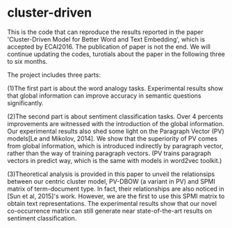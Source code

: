 # cluster-driven
  This is the code that can reproduce the results reported in the paper 'Cluster-Driven Model for Better Word and Text Embedding', which is accepted by ECAI2016. The publication of paper is not the end. We will continue updating the codes, turotials about the paper in the following three to six months.
  
  The project includes three parts:
  
  (1)The first part is about the word analogy tasks. Experimental results show that global information can improve accuracy in semantic questions significantly.
  
  (2)The second part is about sentiment classification tasks. Over 4 percents improvements are witnessed with the introduction of the global information. Our experimental results also shed some light on the Paragraph Vector (PV) models[Le and Mikolov, 2014]. We show that the superiority of PV comes from global information, which is introduced indirectly by paragraph vector, rather than the way of training paragraph vectors. (PV trains paragraph vectors in predict way, which is the same with models in word2vec toolkit.)
  
  (3)Theoretical analysis is provided in this paper to unveil the relationsips between our centric cluster model, PV-DBOW (a variant in PV) and SPMI matrix of term-document type. In fact, their relationships are also noticed in [Sun et al, 2015]'s work. However, we are the first to use this SPMI matrix to obtain text representations. The experimental results show that our novel co-occurrence matrix can still generate near state-of-the-art results on sentiment classification.
  
  
